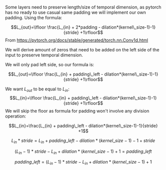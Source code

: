 Some layers need to preserve length/size of temporal dimension, as pytorch has no ready to use casual same padding we will implement our own padding. Using the formula:

$$L_{out}=\lfloor \frac{L_{in} + 2*padding - dilation*(kernel\_size-1)-1}{stride} +1\rfloor$$
From https://pytorch.org/docs/stable/generated/torch.nn.Conv1d.html

We will derive amount of zeros that need to be added on the left side of the input to preserve temporal dimension.

We will only pad left side, so our formula is:


$$L_{out}=\lfloor \frac{L_{in} + padding\_left - dilation*(kernel\_size-1)-1}{stride} +1\rfloor$$

We want $L_{out}$ to be equal to $L_{in}$:
$$L_{in}=\lfloor \frac{L_{in} + padding\_left - dilation*(kernel\_size-1)-1}{stride} +1\rfloor$$
We will skip the floor as formula for padding won't involve any division operation:

$$L_{in}=\frac{L_{in} + padding\_left - dilation*(kernel\_size-1)-1}{stride} +1$$

$$L_{in}*stride=L_{in} + padding\_left - dilation*(kernel\_size-1)-1 +stride$$

$$(L_{in}-1)*stride - L_{in} + dilation*(kernel\_size-1) + 1=padding\_left$$

$$padding\_left= (L_{in}-1)*stride - L_{in} + dilation*(kernel\_size-1) + 1$$